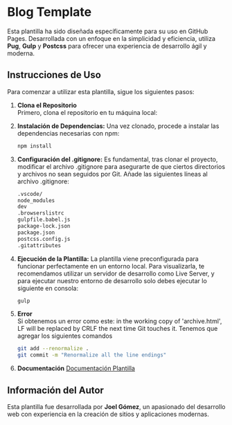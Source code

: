 # Blog Template

Esta plantilla ha sido diseñada específicamente para su uso en GitHub Pages. Desarrollada con un enfoque en la simplicidad y eficiencia, utiliza **Pug**, **Gulp** y **Postcss** para ofrecer una experiencia de desarrollo ágil y moderna.

## Instrucciones de Uso

Para comenzar a utilizar esta plantilla, sigue los siguientes pasos:

1. **Clona el Repositorio**  
   Primero, clona el repositorio en tu máquina local:

2. **Instalación de Dependencias:**
   Una vez clonado, procede a instalar las dependencias necesarias con npm:

   ```bash
   npm install
   ```

3. **Configuración del .gitignore:**
   Es fundamental, tras clonar el proyecto, modificar el archivo .gitignore para asegurarte de que ciertos directorios y archivos no sean seguidos por Git. Añade las siguientes líneas al archivo .gitignore:

   ```bash
   .vscode/
   node_modules
   dev
   .browserslistrc
   gulpfile.babel.js
   package-lock.json
   package.json
   postcss.config.js
   .gitattributes
   ```

4. **Ejecución de la Plantilla:**
   La plantilla viene preconfigurada para funcionar perfectamente en un entorno local. Para visualizarla, te recomendamos utilizar un servidor de desarrollo como Live Server, y para ejecutar nuestro entorno de desarrollo solo debes ejecutar lo siguiente en consola:

   ```bash
   gulp
   ```

5. **Error**  
   Si obtenemos un error como este: in the working copy of 'archive.html', LF will be replaced by CRLF the next time Git touches it.
   Tenemos que agregar los siguientes comandos

   ```bash
   git add --renormalize .
   git commit -m "Renormalize all the line endings"
   ```

6. **Documentación**
   [Documentación Plantilla](https://gomezba.github.io/documentacion-plantilla/)

## Información del Autor

Esta plantilla fue desarrollada por **Joel Gómez**, un apasionado del desarrollo web con experiencia en la creación de sitios y aplicaciones modernas.

